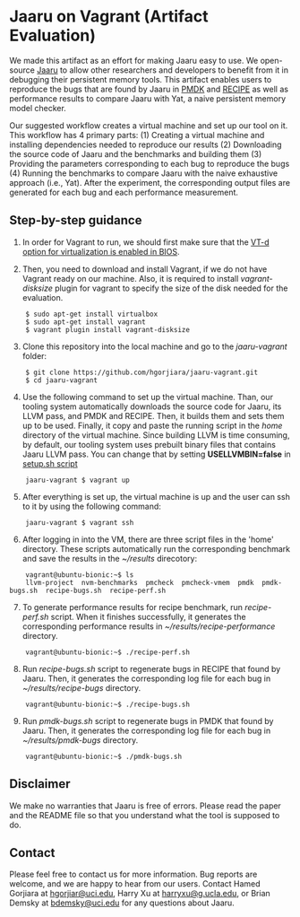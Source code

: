 # Jaaru on Vagrant (Artifact Evaluation)

We made this artifact as an effort for making Jaaru easy to use. We open-source [Jaaru](https://github.com/uci-plrg/jaaru) to allow other researchers and developers to benefit from it in debugging their persistent memory tools. This artifact enables users to reproduce the bugs that are found by Jaaru in [PMDK](https://github.com/uci-plrg/jaaru-pmdk) and [RECIPE](https://github.com/uci-plrg/nvm-benchmarks/tree/vagrant/RECIPE) as well as performance results to compare Jaaru with Yat, a naive persistent memory model checker.

Our suggested workflow creates a virtual machine and set up our tool on it. This workflow has 4 primary parts: (1) Creating a virtual machine and installing dependencies needed to reproduce our results (2) Downloading the source code of Jaaru and the benchmarks and building them (3) Providing the parameters corresponding to each bug to reproduce the bugs (4) Running the benchmarks to compare Jaaru with the naive exhaustive approach (i.e., Yat). After the experiment, the corresponding output files are generated for each bug and each performance measurement. 

## Step-by-step guidance

1. In order for Vagrant to run, we should first make sure that the [VT-d option for virtualization is enabled in BIOS](https://docs.fedoraproject.org/en-US/Fedora/13/html/Virtualization_Guide/sect-Virtualization-Troubleshooting-Enabling_Intel_VT_and_AMD_V_virtualization_hardware_extensions_in_BIOS.html).

2. Then, you need to download and install Vagrant, if we do not have Vagrant ready on our machine. Also, it is required to install *vagrant-disksize* plugin for vagrant to specify the size of the disk needed for the evaluation.

```
    $ sudo apt-get install virtualbox
    $ sudo apt-get install vagrant
    $ vagrant plugin install vagrant-disksize
```

3. Clone this repository into the local machine and go to the *jaaru-vagrant* folder:

```
    $ git clone https://github.com/hgorjiara/jaaru-vagrant.git
    $ cd jaaru-vagrant
```

4. Use the following command to set up the virtual machine. Than, our tooling system automatically downloads the source code for Jaaru, its LLVM pass, and PMDK and RECIPE. Then, it builds them and sets them up to be used. Finally, it copy and paste the running script in the *home* directory of the virtual machine. Since building LLVM is time consuming, by default, our tooling system uses prebuilt binary files that contains Jaaru LLVM pass. You can change that by setting **USELLVMBIN=false** in [setup.sh script](https://github.com/uci-plrg/jaaru-vagrant/blob/master/data/setup.sh) 

```
    jaaru-vagrant $ vagrant up
```

5. After everything is set up, the virtual machine is up and the user can ssh to it by using the following command:

```
    jaaru-vagrant $ vagrant ssh
```

6. After logging in into the VM, there are three script files in the 'home' directory. These scripts automatically run the corresponding benchmark and save the results in the *~/results* direcotory:

```
    vagrant@ubuntu-bionic:~$ ls
    llvm-project  nvm-benchmarks  pmcheck  pmcheck-vmem  pmdk  pmdk-bugs.sh  recipe-bugs.sh  recipe-perf.sh
```

7. To generate performance results for recipe benchmark, run *recipe-perf.sh* script. When it finishes successfully, it generates the corresponding performance results in *~/results/recipe-performance* directory. 

```
	vagrant@ubuntu-bionic:~$ ./recipe-perf.sh
```

8. Run *recipe-bugs.sh* script to regenerate bugs in RECIPE that found by Jaaru. Then, it generates the corresponding log file for each bug in *~/results/recipe-bugs* directory.

```
    vagrant@ubuntu-bionic:~$ ./recipe-bugs.sh
```

9. Run *pmdk-bugs.sh* script to regenerate bugs in PMDK that found by Jaaru. Then, it generates the corresponding log file for each bug in *~/results/pmdk-bugs* directory.

```
    vagrant@ubuntu-bionic:~$ ./pmdk-bugs.sh
```


## Disclaimer

We make no warranties that Jaaru is free of errors. Please read the paper and the README file so that you understand what the tool is supposed to do.

## Contact

Please feel free to contact us for more information. Bug reports are welcome, and we are happy to hear from our users. Contact Hamed Gorjiara at [hgorjiar@uci.edu](mailto:hgorjiar@uci.edu), Harry Xu at [harryxu@g.ucla.edu](mailto:harryxu@g.ucla.edu), or Brian Demsky at [bdemsky@uci.edu](mailto:bdemsky@uci.edu) for any questions about Jaaru. 
